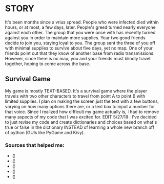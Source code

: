 # STORY
It's been months since a vrius spread. People who were infected died within hours, or at most, a few days, later. People's greed turned nearly everyone against each other. The group that you were once with has recently turned against you in order to maintain more supplies. Your two good friends decide to join you, staying loyal to you. The group sent the three of you off with minimal supplies to survive about five days, yet no map. One of your friends point out that they know of another base from radio transmissions. However, since there is no map, you and your friends must blindly travel together, hoping to come across the base.



## Survival Game

My game is mostly TEXT-BASED. It's a survival game where the player travels with two other characters to travel from point A to point B with limited supplies. I plan on making the screen just the text with a few buttons, varying on how many options there are, or a text box to input a number for that voice. Since I realized how difficult my game actually is, I had to remove many aspects of my code that I was excited for.
EDIT 5/27/18 : I've decided to just revise my code and create dictionaries and choices based on what's true or false in the dictionary INSTEAD of learning a whole new branch off of python (GUIs like PyGame and Kivy).

### Sources that helped me:
* ()
* ()
* ()
* ()
* ()
